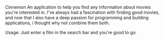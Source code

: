 Cinnemon
An application to help you find any information about movies you're interested in.
I've always had a fascination with finding good movies, and now that I also have a deep passion for programming and building applications, i thought why not combine them both.

Usage: Just enter a film in the search bar and you're good to go.
